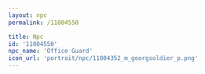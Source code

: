 ```yaml
---
layout: npc
permalink: /11004550

title: Npc
id: '11004550'
npc_name: 'Office Guard'
icon_url: 'portrait/npc/11004352_m_georgsoldier_p.png'
---
```

